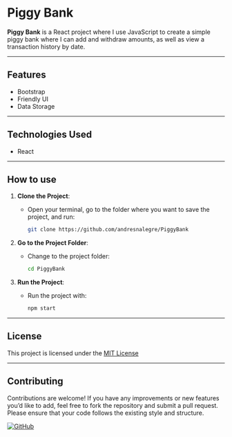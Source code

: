 # Piggy Bank

**Piggy Bank** is a React project where I use JavaScript to create a simple piggy bank where I can add and withdraw amounts, as well as view a transaction history by date.

---

## Features

- Bootstrap
- Friendly UI
- Data Storage

---

## Technologies Used

- React

---

## How to use

1. **Clone the Project**:
   - Open your terminal, go to the folder where you want to save the project, and run:

     ```bash
     git clone https://github.com/andresnalegre/PiggyBank
     ```
     
2. **Go to the Project Folder**:
   - Change to the project folder:

     ```bash
     cd PiggyBank
     ```
     
3. **Run the Project**:
   - Run the project with:

     ```bash
     npm start
     ```
---

## License

This project is licensed under the [MIT License](LICENSE)

---

## Contributing

Contributions are welcome! If you have any improvements or new features you’d like to add, feel free to fork the repository and submit a pull request. Please ensure that your code follows the existing style and structure.

[![GitHub](https://img.shields.io/badge/Made%20by-Andres%20Nicolas%20Alegre-brightgreen)](https://github.com/andresnalegre)
